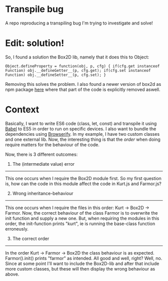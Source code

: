 # Transpile bug
A repo reproducing a transpiling bug I'm trying to investigate and solve!

Edit: solution!
======
So, I found a solution the Box2D lib, namely that it does this to Object:

`Object.defineProperty = function(obj, p, cfg) {
  if(cfg.get instanceof Function)
    obj.__defineGetter__(p, cfg.get);
  if(cfg.set instanceof Function)
    obj.__defineSetter__(p, cfg.set);
}`

Removing this solves the problem. I also found a newer version of box2d as npm package [here](https://www.npmjs.com/package/box2dweb) where that part of the code is explicitly removed aswell.

Context
======
Basically, I want to write ES6 code (class, let, const) and transpile it using [Babel](https://babeljs.io/) to ES5 in order to run on specific devices. I also want to bundle the dependencies using [Browserify](http://browserify.org/).
In my example, I have two custom classes and one external lib. Now, the interesting thing is that the _order_ when doing require matters for the behaviour of the code.

Now, there is 3 different outcomes:
1. The (intermediate value) error
------
This one occurs when I require the Box2D module first. So my first question is, how can the code in this module affect the code in Kurt.js and Farmor.js?

2. Wrong inheritance-behaviour
------
This one occurs when I require the files in this order: Kurt -> Box2D -> Farmor. Now, the correct behaviour of the class Farmor is to overwrite the init function and supply a new one. But, when requiring the modules in this order, the init-function prints "kurt", ie is running the base-class function erroneusly.

3. The correct order
-----
In the order Kurt -> Farmor -> Box2D the class behaviour is as expected. Farmor().init() prints "farmor" as intended. All good and well, right? Well, no. Since at some point I'll want to include the Box2D-lib and after that include more custom classes, but these will then display the wrong behaviour as above.
